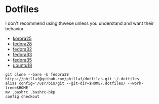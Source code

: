 # Dotfiles

I don't recommend using thwese unless you understand and want their behavior.

- [korora25](https://github.com/phillaf/dotfiles/tree/korora25)
- [fedora28](https://github.com/phillaf/dotfiles/tree/fedora28)  
- [fedora32](https://github.com/phillaf/dotfiles/tree/fedora32)  
- [fedora33](https://github.com/phillaf/dotfiles/tree/fedora33)  
- [fedora35](https://github.com/phillaf/dotfiles/tree/fedora35)
- [ubuntu18](https://github.com/phillaf/dotfiles/tree/ubuntu18)  


```
git clone --bare -b fedora28 https://phillaf@github.com/phillaf/dotfiles.git ~/.dotfiles
alias config='/usr/bin/git --git-dir=$HOME/.dotfiles/ --work-tree=$HOME'
mv .bashrc .bashrc-bkp
config checkout
```

